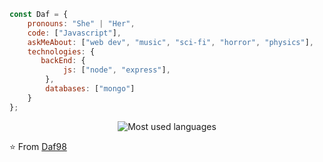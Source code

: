 ```javascript
const Daf = {
    pronouns: "She" | "Her",
    code: ["Javascript"],
    askMeAbout: ["web dev", "music", "sci-fi", "horror", "physics"],
    technologies: {
       backEnd: {
            js: ["node", "express"],
        },
        databases: ["mongo"]
    }
};
```
<p align="center">
   <img src="https://github-readme-stats.vercel.app/api/top-langs/?username=Daf98&theme=tokyonight" alt="Most used languages">
</p>

⭐️ From [Daf98](https://github.com/Daf98)
